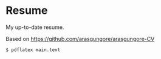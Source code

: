 # Resume

My up-to-date resume.

Based on https://github.com/arasgungore/arasgungore-CV

```shell
$ pdflatex main.text
```
